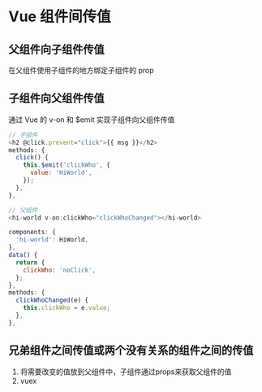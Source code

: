 # Vue 组件间传值

## 父组件向子组件传值

在父组件使用子组件的地方绑定子组件的 prop

## 子组件向父组件传值

通过 Vue 的 v-on 和 $emit 实现子组件向父组件传值

```JavaScript
// 子组件
<h2 @click.prevent="click">{{ msg }}</h2>
methods: {
  click() {
    this.$emit('clickWho', {
      value: 'HiWorld',
    });
  },
},

// 父组件
<hi-world v-on:clickWho="clickWhoChanged"></hi-world>

components: {
  'hi-world': HiWorld,
},
data() {
  return {
    clickWho: 'noClick',
  };
},
methods: {
  clickWhoChanged(e) {
    this.clickWho = e.value;
  },
},
```

## 兄弟组件之间传值或两个没有关系的组件之间的传值

1. 将需要改变的值放到父组件中，子组件通过props来获取父组件的值
2. vuex
